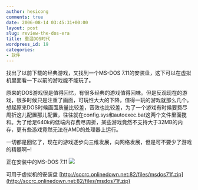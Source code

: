 ```yaml
---
author: hesicong
comments: true
date: 2006-08-14 03:45:31+00:00
layout: post
slug: review-the-dos-era
title: 重温DOS时代
wordpress_id: 19
categories:
- 软件
---
```



找出了以前下载的经典游戏，又找到一个MS-DOS 7.11的安装盘，这下可以在虚拟机里面看一下以前的游戏能不能玩了。

原来的DOS游戏很是值得回忆，有很多经典的游戏值得回味。但是反观现在的游戏，很多时候只是注重了画面，可玩性大大的下降，值得一玩的游戏就那么几个。想起原来DOS时候画面质量比较差，音效也比较差，为了一个游戏有时候要费尽周折这儿配置那儿配置，往往就在config.sys和autoexec.bat这两个文件里面搅和。为了给足640k的低端内存费尽周折，某些游戏竟然不支持大于32MB的内存，更有些游戏竟然无法在AMD的处理器上运行。

一切都是回忆了，现在的游戏逐步向三维发展，向网络发展，但是可不要少了游戏的精髓啊~!

正在安装中的MS-DOS 7.11
[](/images/others/52006813204418.jpg)![](/images/others/image/thumb/52006813204418.jpg)

可用于虚拟机的安装盘
[http://sccrc.onlinedown.net:82/files/msdos71f.zip](http://sccrc.onlinedown.net:82/files/msdos71f.zip)
